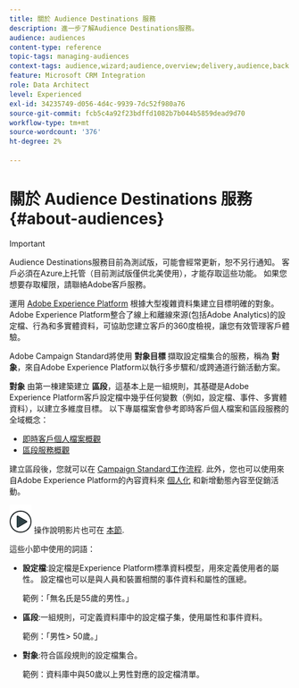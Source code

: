 ```yaml
---
title: 關於 Audience Destinations 服務
description: 進一步了解Audience Destinations服務。
audience: audiences
content-type: reference
topic-tags: managing-audiences
context-tags: audience,wizard;audience,overview;delivery,audience,back
feature: Microsoft CRM Integration
role: Data Architect
level: Experienced
exl-id: 34235749-d056-4d4c-9939-7dc52f980a76
source-git-commit: fcb5c4a92f23bdffd1082b7b044b5859dead9d70
workflow-type: tm+mt
source-wordcount: '376'
ht-degree: 2%

---
```


# 關於 Audience Destinations 服務 {#about-audiences}

>[!IMPORTANT]
>
>Audience Destinations服務目前為測試版，可能會經常更新，恕不另行通知。 客戶必須在Azure上托管（目前測試版僅供北美使用），才能存取這些功能。 如果您想要存取權限，請聯絡Adobe客戶服務。

運用 [Adobe Experience Platform](https://experienceleague.adobe.com/docs/experience-platform/landing/home.html) 根據大型複雜資料集建立目標明確的對象。 Adobe Experience Platform整合了線上和離線來源(包括Adobe Analytics)的設定檔、行為和多實體資料，可協助您建立客戶的360度檢視，讓您有效管理客戶體驗。

Adobe Campaign Standard將使用 **對象目標** 擷取設定檔集合的服務，稱為 **對象**，來自Adobe Experience Platform以執行多步驟和/或跨通道行銷活動方案。

**對象** 由第一棟建築建立 **區段**，這基本上是一組規則，其基礎是Adobe Experience Platform客戶設定檔中幾乎任何變數（例如，設定檔、事件、多實體資料），以建立多維度目標。 以下專屬檔案會參考即時客戶個人檔案和區段服務的全域概念：

* [即時客戶個人檔案概觀](https://experienceleague.adobe.com/docs/experience-platform/profile/home.html)
* [區段服務概觀](https://experienceleague.adobe.com/docs/experience-platform/segmentation/home.html)

建立區段後，您就可以在 [Campaign Standard工作流程](../../integrating/using/aep-targeting-audiences.md). 此外，您也可以使用來自Adobe Experience Platform的內容資料來 [個人化](../../integrating/using/aep-personalizing-campaigns.md) 和新增動態內容至促銷活動。

![](assets/do-not-localize/how-to-video.png) 操作說明影片也可在 [本節](https://experienceleague.adobe.com/docs/campaign-learn/campaign-standard-tutorials/profiles-and-audiences/audience-destinations/audience-destinations-overview.html).

這些小節中使用的詞語：

* **設定檔**:設定檔是Experience Platform標準資料模型，用來定義使用者的屬性。 設定檔也可以是與人員和裝置相關的事件資料和屬性的匯總。

   範例：「無名氏是55歲的男性。」

* **區段**:一組規則，可定義資料庫中的設定檔子集，使用屬性和事件資料。

   範例：「男性> 50歲。」

* **對象**:符合區段規則的設定檔集合。

   範例：資料庫中與50歲以上男性對應的設定檔清單。
